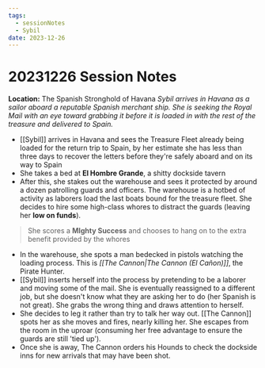 ```yaml
---
tags:
  - sessionNotes
  - Sybil
date: 2023-12-26
---
```

# 20231226 Session Notes
**Location:** The Spanish Stronghold of Havana
*Sybil arrives in Havana as a sailor aboard a reputable Spanish merchant ship.  She is seeking the Royal Mail with an eye toward grabbing it before it is loaded in with the  rest of the treasure and delivered to Spain.*
- [[Sybil]] arrives in Havana and sees the Treasure Fleet already being loaded for the return trip to Spain, by her estimate she has less than three days to recover the letters before they're safely aboard and on its way to Spain
- She takes a bed at **El Hombre Grande**, a shitty dockside tavern
- After this, she stakes out the warehouse and sees it protected by around a dozen patrolling guards and officers.  The warehouse is a hotbed of activity as laborers load the last boats bound for the treasure fleet.  She decides to hire some high-class whores to distract the guards (leaving her **low on funds**).
> She scores a **MIghty Success** and chooses to hang on to the extra benefit provided by the whores
- In the warehouse, she spots a man bedecked in pistols watching the loading process.  This is *[[The Cannon|The Cannon (El Cañon)]]*, the Pirate Hunter.
- [[Sybil]] inserts herself into the process by pretending to be a laborer and moving some of the mail.  She is eventually reassigned to a different job, but she doesn't know what they are asking her to do (her Spanish is not great).  She grabs the wrong thing and draws attention to herself.
- She decides to leg it rather than try to talk her way out.  [[The Cannon]] spots her as she moves and fires, nearly killing her.  She escapes from the room in the uproar (consuming her free advantage to ensure the guards are still 'tied up').
- Once she is away, The Cannon orders his Hounds to check the dockside inns for new arrivals that may have been shot.
